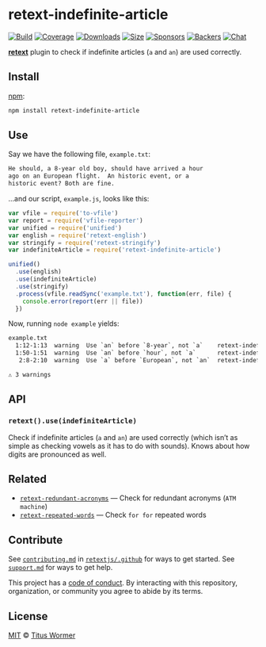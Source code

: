 # retext-indefinite-article

[![Build][build-badge]][build]
[![Coverage][coverage-badge]][coverage]
[![Downloads][downloads-badge]][downloads]
[![Size][size-badge]][size]
[![Sponsors][sponsors-badge]][collective]
[![Backers][backers-badge]][collective]
[![Chat][chat-badge]][chat]

[**retext**][retext] plugin to check if indefinite articles (`a` and `an`) are
used correctly.

## Install

[npm][]:

```sh
npm install retext-indefinite-article
```

## Use

Say we have the following file, `example.txt`:

```txt
He should, a 8-year old boy, should have arrived a hour
ago on an European flight.  An historic event, or a
historic event? Both are fine.
```

…and our script, `example.js`, looks like this:

```js
var vfile = require('to-vfile')
var report = require('vfile-reporter')
var unified = require('unified')
var english = require('retext-english')
var stringify = require('retext-stringify')
var indefiniteArticle = require('retext-indefinite-article')

unified()
  .use(english)
  .use(indefiniteArticle)
  .use(stringify)
  .process(vfile.readSync('example.txt'), function(err, file) {
    console.error(report(err || file))
  })
```

Now, running `node example` yields:

```txt
example.txt
  1:12-1:13  warning  Use `an` before `8-year`, not `a`    retext-indefinite-article  retext-indefinite-article
  1:50-1:51  warning  Use `an` before `hour`, not `a`      retext-indefinite-article  retext-indefinite-article
   2:8-2:10  warning  Use `a` before `European`, not `an`  retext-indefinite-article  retext-indefinite-article

⚠ 3 warnings
```

## API

### `retext().use(indefiniteArticle)`

Check if indefinite articles (`a` and `an`) are used correctly (which isn’t as
simple as checking vowels as it has to do with sounds).
Knows about how digits are pronounced as well.

## Related

*   [`retext-redundant-acronyms`](https://github.com/retextjs/retext-redundant-acronyms)
    — Check for redundant acronyms (`ATM machine`)
*   [`retext-repeated-words`](https://github.com/retextjs/retext-repeated-words)
    — Check `for for` repeated words

## Contribute

See [`contributing.md`][contributing] in [`retextjs/.github`][health] for ways
to get started.
See [`support.md`][support] for ways to get help.

This project has a [code of conduct][coc].
By interacting with this repository, organization, or community you agree to
abide by its terms.

## License

[MIT][license] © [Titus Wormer][author]

<!-- Definitions -->

[build-badge]: https://img.shields.io/travis/retextjs/retext-indefinite-article.svg

[build]: https://travis-ci.org/retextjs/retext-indefinite-article

[coverage-badge]: https://img.shields.io/codecov/c/github/retextjs/retext-indefinite-article.svg

[coverage]: https://codecov.io/github/retextjs/retext-indefinite-article

[downloads-badge]: https://img.shields.io/npm/dm/retext-indefinite-article.svg

[downloads]: https://www.npmjs.com/package/retext-indefinite-article

[size-badge]: https://img.shields.io/bundlephobia/minzip/retext-indefinite-article.svg

[size]: https://bundlephobia.com/result?p=retext-indefinite-article

[sponsors-badge]: https://opencollective.com/unified/sponsors/badge.svg

[backers-badge]: https://opencollective.com/unified/backers/badge.svg

[collective]: https://opencollective.com/unified

[chat-badge]: https://img.shields.io/badge/chat-spectrum-7b16ff.svg

[chat]: https://spectrum.chat/unified/retext

[npm]: https://docs.npmjs.com/cli/install

[health]: https://github.com/retextjs/.github

[contributing]: https://github.com/retextjs/.github/blob/master/contributing.md

[support]: https://github.com/retextjs/.github/blob/master/support.md

[coc]: https://github.com/retextjs/.github/blob/master/code-of-conduct.md

[license]: license

[author]: https://wooorm.com

[retext]: https://github.com/retextjs/retext
